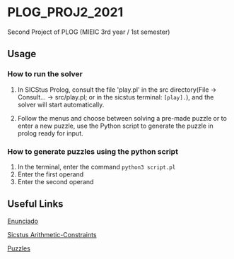 # PLOG_PROJ2_2021

Second Project of PLOG (MIEIC 3rd year / 1st semester)

## Usage

### How to run the solver

1. In SICStus Prolog, consult the file 'play.pl' in the src directory(File -> Consult... -> src/play.pl; or in the sicstus terminal: `[play].`), and the solver will start automatically.

2. Follow the menus and choose between solving a pre-made puzzle or to enter a new puzzle, use the Python script to generate the puzzle in prolog ready for input.

### How to generate puzzles using the python script

1. In the terminal, enter the command `python3 script.pl`
2. Enter the first operand
3. Enter the second operand

## Useful Links

[Enunciado](https://moodle.up.pt/pluginfile.php/60705/mod_resource/content/12/TP2%20-%20Enunciado.pdf)

[Sicstus Arithmetic-Constraints](https://sicstus.sics.se/sicstus/docs/latest4/html/sicstus.html/Arithmetic-Constraints.html#Arithmetic-Constraints)

[Puzzles](https://erich-friedman.github.io/puzzle/crypto/)
